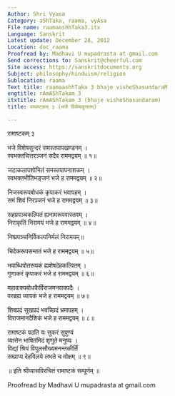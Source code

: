 ```yaml
---
Author: Shri Vyasa
Category: aShTaka, raama, vyAsa
File name: raamaashhTaka3.itx
Language: Sanskrit
Latest update: December 28, 2012
Location: doc_raama
Proofread by: Madhavi U mupadrasta at gmail.com
Send corrections to: Sanskrit@cheerful.com
Site access: https://sanskritdocuments.org
Subject: philosophy/hinduism/religion
Sublocation: raama
Text title: raamaashhTaka 3 bhaje visheShasundaraM
engtitle: rAmAShTakam 3
itxtitle: rAmAShTakam 3 (bhaje visheShasundaram)
title: रामाष्टकम् ३ (भजे विशेषसुन्दरम्)

---
```

  
 रामाष्टकम् ३   
  
भजे विशेषसुन्दरं समस्तपापखण्डनम् ।  
स्वभक्तचित्तरञ्जनं सदैव राममद्वयम् ॥ १॥  
  
जटाकलापशोभितं समस्तपापनाशकम् ।  
स्वभक्तभीतिभङ्जनं भजे ह राममद्वयम् ॥ २॥  
  
निजस्वरूपबोधकं कृपाकरं भवापहम् ।  
समं शिवं निरञ्जनं भजे ह राममद्वयम् ॥ ३॥  
  
सहप्रपञ्चकल्पितं ह्यनामरूपवास्तवम् ।  
निराकृतिं निरामयं भजे ह राममद्वयम् ॥ ४॥  
  
निष्प्रपञ्चनिर्विकल्पनिर्मलं निरामयम्॥  
  
चिदेकरूपसन्ततं भजे ह राममद्वयम् ॥ ५॥  
  
भवाब्धिपोतरूपकं ह्यशेषदेहकल्पितम् ।  
गुणाकरं कृपाकरं भजे ह राममद्वयम् ॥ ६॥  
  
महावाक्यबोधकैर्विराजमनवाक्पदैः ।  
परब्रह्म व्यापकं भजे ह राममद्वयम् ॥ ७॥  
  
शिवप्रदं सुखप्रदं भवच्छिदं भ्रमापहम् ।  
विराजमानदैशिकं भजे ह राममद्वयम् ॥ ८॥  
  
रामाष्टकं पठति यः सुकरं सुपुण्यं  
    व्यासेन भाषितमिदं शृणुते मनुष्यः ।  
विद्यां श्रियं विपुलसौख्यमनन्तकीर्तिं  
    सम्प्राप्य देहविलये लभते च मोक्षम् ॥ ९॥  
  
॥ इति श्रीव्यासविरचितं रामाष्टकं सम्पूर्णम् ॥  
  
  
  
  
  
Proofread by Madhavi U mupadrasta at gmail.com  
  
